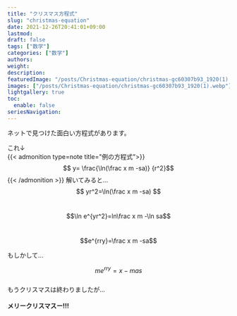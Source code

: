 ```yaml
---
title: "クリスマス方程式"
slug: "christmas-equation"
date: 2021-12-26T20:41:01+09:00
lastmod:
draft: false
tags: ["数学"]
categories: ["数学"]
authors:
weight:
description:
featuredImage: "/posts/Christmas-equation/christmas-gc60307b93_1920(1).webp"
images: ["/posts/Christmas-equation/christmas-gc60307b93_1920(1).webp"]
lightgallery: true
toc:
  enable: false
seriesNavigation:
---
```


ネットで見つけた面白い方程式があります。
<!--more-->
これ↓
<br />
{{< admonition type=note title="例の方程式">}}
$$ y= \frac{\ln(\frac x m -sa)} {r^2}$$
{{< /admonition >}}
解いてみると...
$$ yr^2=\ln(\frac x m -sa) $$
<br />

$$\ln e^{yr^2}=ln\frac x m -\ln sa$$
<br />

$$e^{rry}=\frac x m -sa$$

もしかして...

$$me^{rry} = x-mas$$
<br />
もうクリスマスは終わりましたが...
<br /><br />
**メリークリスマスー!!!**